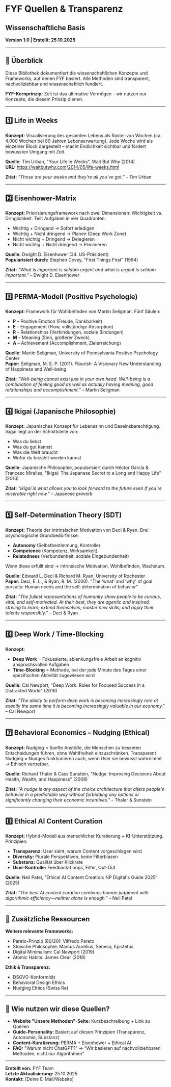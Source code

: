 # FYF Quellen & Transparenz
## Wissenschaftliche Basis

**Version 1.0 | Erstellt: 25.10.2025**

---

## 📖 Überblick

Diese Bibliothek dokumentiert die wissenschaftlichen Konzepte und Frameworks, auf denen FYF basiert. Alle Methoden sind transparent, nachvollziehbar und wissenschaftlich fundiert.

**FYF-Kernprinzip:** Zeit ist das ultimative Vermögen – wir nutzen nur Konzepte, die diesem Prinzip dienen.

---

## 1️⃣ Life in Weeks

**Konzept:** Visualisierung des gesamten Lebens als Raster von Wochen (ca. 4.000 Wochen bei 80 Jahren Lebenserwartung). Jede Woche wird als einzelner Block dargestellt – macht Endlichkeit sichtbar und fördert bewussten Umgang mit Zeit.

**Quelle:** Tim Urban, "Your Life in Weeks", Wait But Why (2014)  
**URL:** https://waitbutwhy.com/2014/05/life-weeks.html

**Zitat:** *"Those are your weeks and they're all you've got."* – Tim Urban

---

## 2️⃣ Eisenhower-Matrix

**Konzept:** Priorisierungsframework nach zwei Dimensionen: Wichtigkeit vs. Dringlichkeit. Teilt Aufgaben in vier Quadranten:
- Wichtig + Dringend → Sofort erledigen
- Wichtig + Nicht dringend → Planen (Deep Work Zone)
- Nicht wichtig + Dringend → Delegieren
- Nicht wichtig + Nicht dringend → Eliminieren

**Quelle:** Dwight D. Eisenhower (34. US-Präsident)  
**Popularisiert durch:** Stephen Covey, "First Things First" (1994)

**Zitat:** *"What is important is seldom urgent and what is urgent is seldom important."* – Dwight D. Eisenhower

---

## 3️⃣ PERMA-Modell (Positive Psychologie)

**Konzept:** Framework für Wohlbefinden von Martin Seligman. Fünf Säulen:
- **P** – Positive Emotion (Freude, Dankbarkeit)
- **E** – Engagement (Flow, vollständige Absorption)
- **R** – Relationships (Verbindungen, soziale Bindungen)
- **M** – Meaning (Sinn, größerer Zweck)
- **A** – Achievement (Accomplishment, Zielerreichung)

**Quelle:** Martin Seligman, University of Pennsylvania Positive Psychology Center  
**Paper:** Seligman, M. E. P. (2011). Flourish: A Visionary New Understanding of Happiness and Well-being

**Zitat:** *"Well-being cannot exist just in your own head. Well-being is a combination of feeling good as well as actually having meaning, good relationships and accomplishment."* – Martin Seligman

---

## 4️⃣ Ikigai (Japanische Philosophie)

**Konzept:** Japanisches Konzept für Lebenssinn und Daseinsberechtigung. Ikigai liegt an der Schnittstelle von:
- Was du liebst
- Was du gut kannst
- Was die Welt braucht
- Wofür du bezahlt werden kannst

**Quelle:** Japanische Philosophie, popularisiert durch Héctor García & Francesc Miralles, "Ikigai: The Japanese Secret to a Long and Happy Life" (2016)

**Zitat:** *"Ikigai is what allows you to look forward to the future even if you're miserable right now."* – Japanese proverb

---

## 5️⃣ Self-Determination Theory (SDT)

**Konzept:** Theorie der intrinsischen Motivation von Deci & Ryan. Drei psychologische Grundbedürfnisse:
- **Autonomy** (Selbstbestimmung, Kontrolle)
- **Competence** (Kompetenz, Wirksamkeit)
- **Relatedness** (Verbundenheit, soziale Eingebundenheit)

Wenn diese erfüllt sind → intrinsische Motivation, Wohlbefinden, Wachstum.

**Quelle:** Edward L. Deci & Richard M. Ryan, University of Rochester  
**Paper:** Deci, E. L., & Ryan, R. M. (2000). "The 'what' and 'why' of goal pursuits: Human needs and the self-determination of behavior"

**Zitat:** *"The fullest representations of humanity show people to be curious, vital, and self-motivated. At their best, they are agentic and inspired, striving to learn; extend themselves; master new skills; and apply their talents responsibly."* – Deci & Ryan

---

## 6️⃣ Deep Work / Time-Blocking

**Konzept:** 
- **Deep Work** = Fokussierte, ablenkungsfreie Arbeit an kognitiv anspruchsvollen Aufgaben
- **Time-Blocking** = Methode, bei der jede Minute des Tages einer spezifischen Aktivität zugewiesen wird

**Quelle:** Cal Newport, "Deep Work: Rules for Focused Success in a Distracted World" (2016)

**Zitat:** *"The ability to perform deep work is becoming increasingly rare at exactly the same time it is becoming increasingly valuable in our economy."* – Cal Newport

---

## 7️⃣ Behavioral Economics – Nudging (Ethical)

**Konzept:** Nudging = Sanfte Anstöße, die Menschen zu besseren Entscheidungen führen, ohne Wahlfreiheit einzuschränken. Transparent Nudging = Nudges funktionieren auch, wenn User sie bewusst wahrnimmt → Ethisch vertretbar.

**Quelle:** Richard Thaler & Cass Sunstein, "Nudge: Improving Decisions About Health, Wealth, and Happiness" (2008)

**Zitat:** *"A nudge is any aspect of the choice architecture that alters people's behavior in a predictable way without forbidding any options or significantly changing their economic incentives."* – Thaler & Sunstein

---

## 8️⃣ Ethical AI Content Curation

**Konzept:** Hybrid-Modell aus menschlicher Kuratierung + KI-Unterstützung. Prinzipien:
- **Transparenz:** User sieht, warum Content vorgeschlagen wird
- **Diversity:** Plurale Perspektiven, keine Filterblasen
- **Substanz:** Qualität über Klickrate
- **User-Kontrolle:** Feedback-Loops, Filter, Opt-Out

**Quelle:** Neil Patel, "Ethical AI Content Creation: NP Digital's Guide 2025" (2025)

**Zitat:** *"The best AI content curation combines human judgment with algorithmic efficiency—neither alone is enough."* – Neil Patel

---

## 🔗 Zusätzliche Ressourcen

**Weitere relevante Frameworks:**
- Pareto-Prinzip (80/20): Vilfredo Pareto
- Stoische Philosophie: Marcus Aurelius, Seneca, Epictetus
- Digital Minimalism: Cal Newport (2019)
- Atomic Habits: James Clear (2018)

**Ethik & Transparenz:**
- DSGVO-Konformität
- Behavioral Design Ethics
- Nudging Ethics (Swiss Re)

---

## 📌 Wie nutzen wir diese Quellen?

- **Website "Unsere Methoden"-Seite:** Kurzbeschreibung + Link zu Quellen
- **Guide-Personality:** Basiert auf diesen Prinzipien (Transparenz, Autonomie, Substanz)
- **Content-Kuratierung:** PERMA + Eisenhower + Ethical AI
- **FAQ:** "Warum nicht ChatGPT?" → "Wir basieren auf nachvollziehbaren Methoden, nicht nur Algorithmen"

---

**Erstellt von:** FYF Team  
**Letzte Aktualisierung:** 25.10.2025  
**Kontakt:** [Deine E-Mail/Website]

